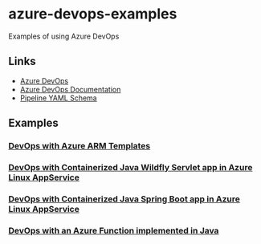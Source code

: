 # azure-devops-examples

Examples of using Azure DevOps

## Links

- [Azure DevOps](https://azure.microsoft.com/en-us/services/devops/)
- [Azure DevOps Documentation](https://docs.microsoft.com/en-us/azure/devops/index?view=azure-devops)
- [Pipeline YAML Schema](https://docs.microsoft.com/en-us/azure/devops/pipelines/yaml-schema?view=azure-devops&tabs=schema)

## Examples

### [DevOps with Azure ARM Templates](devops-arm-1/)

### [DevOps with Containerized Java Wildfly Servlet app in Azure Linux AppService](devops-webapp-wildfly/)

### [DevOps with Containerized Java Spring Boot app in Azure Linux AppService](devops-springboot-web/)

### [DevOps with an Azure Function implemented in Java](cjoakim-function-java-1/)
